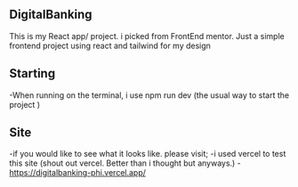 ## DigitalBanking
 This is my React app/ project. i picked from FrontEnd mentor. 
 Just a simple frontend project using react and tailwind for my design 

 ## Starting 
 -When running on the terminal, i use npm run dev (the usual way to start the project )

 ## Site 
 -if you would like to see what it looks like. please visit;
 -i used vercel to test this site (shout out vercel. Better than i thought but anyways.)
 -https://digitalbanking-phi.vercel.app/

